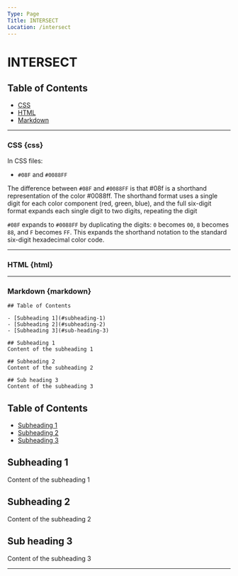 ```yaml
---
Type: Page
Title: INTERSECT
Location: /intersect
---
```


# INTERSECT

## Table of Contents

- [CSS](#css)
- [HTML](#html)
- [Markdown](#markdown)

---

### CSS {css}

In CSS files:

- `#08F` and `#0088FF`

The difference between `#08F` and `#0088FF` is that #08f is a shorthand representation of the color #0088ff. The shorthand format uses a single digit for each color component (red, green, blue), and the full six-digit format expands each single digit to two digits, repeating the digit

`#08F` expands to `#0088FF` by duplicating the digits: `0` becomes `00`, `8` becomes `88`, and `F` becomes `FF`. This expands the shorthand notation to the standard six-digit hexadecimal color code.

---

### HTML {html}

---

### Markdown {markdown}

```
## Table of Contents

- [Subheading 1](#subheading-1)
- [Subheading 2](#subheading-2)
- [Subheading 3](#sub-heading-3)

## Subheading 1
Content of the subheading 1

## Subheading 2
Content of the subheading 2

## Sub heading 3
Content of the subheading 3
```

## Table of Contents

- [Subheading 1](#subheading-1)
- [Subheading 2](#subheading-2)
- [Subheading 3](#sub-heading-3)

## Subheading 1
Content of the subheading 1

## Subheading 2
Content of the subheading 2

## Sub heading 3
Content of the subheading 3

---
